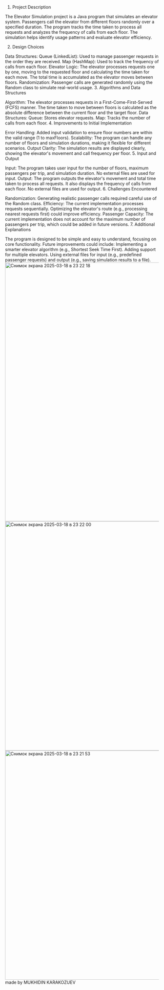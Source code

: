 1. Project Description

The Elevator Simulation project is a Java program that simulates an elevator system. Passengers call the elevator from different floors randomly over a specified duration. The program tracks the time taken to process all requests and analyzes the frequency of calls from each floor. The simulation helps identify usage patterns and evaluate elevator efficiency.

2. Design Choices

Data Structures:
Queue (LinkedList): Used to manage passenger requests in the order they are received.
Map (HashMap): Used to track the frequency of calls from each floor.
Elevator Logic:
The elevator processes requests one by one, moving to the requested floor and calculating the time taken for each move.
The total time is accumulated as the elevator moves between floors.
Randomization:
Passenger calls are generated randomly using the Random class to simulate real-world usage.
3. Algorithms and Data Structures

Algorithm:
The elevator processes requests in a First-Come-First-Served (FCFS) manner.
The time taken to move between floors is calculated as the absolute difference between the current floor and the target floor.
Data Structures:
Queue: Stores elevator requests.
Map: Tracks the number of calls from each floor.
4. Improvements to Initial Implementation

Error Handling:
Added input validation to ensure floor numbers are within the valid range (1 to maxFloors).
Scalability:
The program can handle any number of floors and simulation durations, making it flexible for different scenarios.
Output Clarity:
The simulation results are displayed clearly, showing the elevator's movement and call frequency per floor.
5. Input and Output

Input:
The program takes user input for the number of floors, maximum passengers per trip, and simulation duration.
No external files are used for input.
Output:
The program outputs the elevator's movement and total time taken to process all requests.
It also displays the frequency of calls from each floor.
No external files are used for output.
6. Challenges Encountered

Randomization:
Generating realistic passenger calls required careful use of the Random class.
Efficiency:
The current implementation processes requests sequentially. Optimizing the elevator's route (e.g., processing nearest requests first) could improve efficiency.
Passenger Capacity:
The current implementation does not account for the maximum number of passengers per trip, which could be added in future versions.
7. Additional Explanations

The program is designed to be simple and easy to understand, focusing on core functionality.
Future improvements could include:
Implementing a smarter elevator algorithm (e.g., Shortest Seek Time First).
Adding support for multiple elevators.
Using external files for input (e.g., predefined passenger requests) and output (e.g., saving simulation results to a file).
<img width="846" alt="Снимок экрана 2025-03-18 в 23 22 18" src="https://github.com/user-attachments/assets/ec2f9256-e21f-4353-a078-e9e77e893c68" />
<img width="749" alt="Снимок экрана 2025-03-18 в 23 22 00" src="https://github.com/user-attachments/assets/da199165-422e-409c-a700-03c8df17b643" />
<img width="749" alt="Снимок экрана 2025-03-18 в 23 21 53" src="https://github.com/user-attachments/assets/f0bbf81d-b321-44db-a000-68033adfc6a3" />
made by MUKHIDIN KARAKOZUEV
